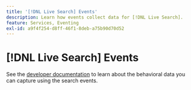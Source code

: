 ```yaml
---
title: '[!DNL Live Search] Events'
description: Learn how events collect data for [!DNL Live Search].
feature: Services, Eventing
exl-id: a9f4f254-d8ff-46f1-8deb-a75b90d70d52
---
```

# [!DNL Live Search] Events

See the [developer documentation]() to learn about the behavioral data you can capture using the search events.